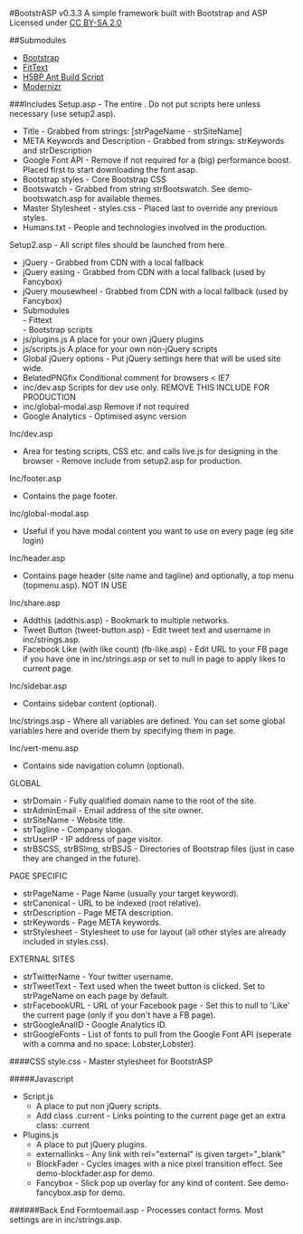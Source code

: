#BootstrASP v0.3.3
A simple framework built with Bootstrap and ASP  
Licensed under [CC BY-SA 2.0](https://creativecommons.org/licenses/by-sa/2.0/uk/)

##Submodules
- [Bootstrap](https://github.com/twitter/bootstrap.git)
- [FitText](https://github.com/davatron5000/FitText.js.git)
- [H5BP Ant Build Script](https://github.com/h5bp/ant-build-script.git)
- [Modernizr](https://github.com/Modernizr/Modernizr.git)

###Includes
Setup.asp - The entire <head></head>. Do not put scripts here unless necessary (use setup2.asp).

+ Title - Grabbed from strings: [strPageName - strSiteName]
+ META Keywords and Description - Grabbed from strings: strKeywords and strDescription
+ Google Font API - Remove if not required for a (big) performance boost. Placed first to start downloading the font asap.
+ Bootstrap styles - Core Bootstrap CSS
+ Bootswatch - Grabbed from string strBootswatch. See demo-bootswatch.asp for available themes.
+ Master Stylesheet - styles.css - Placed last to override any previous styles.
+ Humans.txt - People and technologies involved in the production.
	
Setup2.asp - All script files should be launched from here.

- jQuery - Grabbed from CDN with a local fallback
- jQuery easing - Grabbed from CDN with a local fallback (used by Fancybox)
- jQuery mousewheel - Grabbed from CDN with a local fallback (used by Fancybox)
- Submodules  
        - Fittext        
        - Bootstrap scripts
- js/plugins.js A place for your own jQuery plugins
- js/scripts.js A place for your own non-jQuery scripts        
- Global jQuery options - Put jQuery settings here that will be used site wide.
- BelatedPNGfix Conditional comment for browsers < IE7
- inc/dev.asp Scripts for dev use only. REMOVE THIS INCLUDE FOR PRODUCTION
- inc/global-modal.asp Remove if not required
- Google Analytics - Optimised async version

Inc/dev.asp

- Area for testing scripts, CSS etc. and calls live.js for designing in the browser - Remove include from setup2.asp for production.

Inc/footer.asp

- Contains the page footer.

Inc/global-modal.asp

- Useful if you have modal content you want to use on every page (eg site login)
	
Inc/header.asp

- Contains page header (site name and tagline) and optionally, a top menu (topmenu.asp). NOT IN USE
	
Inc/share.asp

- Addthis (addthis.asp) - Bookmark to multiple networks.
- Tweet Button (tweet-button.asp) - Edit tweet text and username in inc/strings.asp.
- Facebook Like (with like count) (fb-like.asp) - Edit URL to your FB page if you have one in inc/strings.asp or set to null in page to apply likes to current page.

Inc/sidebar.asp

- Contains sidebar content (optional).

Inc/strings.asp - Where all variables are defined. You can set some global variables here and overide them by specifying them in page.

Inc/vert-menu.asp

- Contains side navigation column (optional).
	
GLOBAL

- strDomain - Fully qualified domain name to the root of the site.
- strAdminEmail - Email address of the site owner.
- strSiteName - Website title.
- strTagline - Company slogan.
- strUserIP - IP address of page visitor.
- strBSCSS, strBSImg, strBSJS - Directories of Bootstrap files (just in case they are changed in the future).

PAGE SPECIFIC

- strPageName - Page Name (usually your target keyword).
- strCanonical - URL to be indexed (root relative).
- strDescription - Page META description.
- strKeywords - Page META keywords.
- strStylesheet - Stylesheet to use for layout (all other styles are already included in styles.css).

EXTERNAL SITES
- strTwitterName - Your twitter username.
- strTweetText - Text used when the tweet button is clicked. Set to strPageName on each page by default.
- strFacebookURL - URL of your Facebook page - Set this to null to 'Like' the current page (only if you don't have a FB page).
- strGoogleAnalID - Google Analytics ID.
- strGoogleFonts - List of fonts to pull from the Google Font API (seperate with a comma and no space: Lobster,Lobster).

####CSS
style.css - Master stylesheet for BootstrASP
	
#####Javascript
- Script.js
    - A place to put non jQuery scripts.
    - Add class .current - Links pointing to the current page get an extra class: .current
- Plugins.js
    - A place to put jQuery plugins.
    - externallinks - Any link with rel="external" is given target="_blank"
    - BlockFader - Cycles images with a nice pixel transition effect. See demo-blockfader.asp for demo.
    - Fancybox - Slick pop up overlay for any kind of content. See demo-fancybox.asp for demo.

######Back End
Formtoemail.asp - Processes contact forms. Most settings are in inc/strings.asp.

